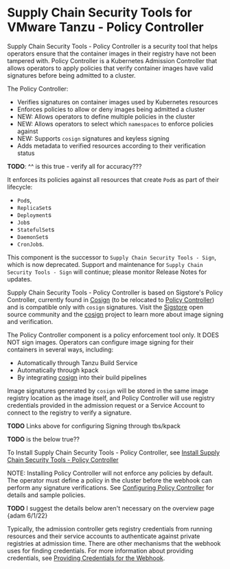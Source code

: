 # Supply Chain Security Tools for VMware Tanzu - Policy Controller

Supply Chain Security Tools - Policy Controller is a security tool that helps operators ensure that the container images in their registry have not been tampered with. Policy Controller is a Kubernetes Admission Controller that allows operators to apply policies that verify container images have valid signatures before being admitted to a cluster.

The Policy Controller:
- Verifies signatures on container images used by Kubernetes resources
- Enforces policies to allow or deny images being admitted a cluster
- NEW: Allows operators to define multiple policies in the cluster
- NEW: Allows operators to select which `namespaces` to enforce policies against
- NEW: Supports `cosign` signatures and keyless signing
- Adds metadata to verified resources according to their verification status


**TODO**: ^^ is this true - verify all for accuracy???

It enforces its policies against all resources that create `Pod`s as part of their lifecycle:

* `Pod`s,
* `ReplicaSet`s
* `Deployment`s
* `Job`s
* `StatefulSet`s
* `DaemonSet`s
* `CronJob`s.

This component is the successor to `Supply Chain Security Tools - Sign`, which is now deprecated. Support and maintenance for `Supply Chain Security Tools - Sign` will continue; please monitor Release Notes for updates. 

Supply Chain Security Tools - Policy Controller is based on Sigstore's Policy Controller, currently found in 
[Cosign](https://github.com/sigstore/cosign) (to be relocated to 
[Policy Controller](https://github.com/sigstore/policy-controller)) and is compatible only with `cosign` signatures. Visit the [Sigstore](https://www.sigstore.dev/) open source community and the [cosign](https://docs.sigstore.dev/cosign/overview) project to learn more about image signing and verification.

The Policy Controller component is a policy enforcement tool only. It DOES NOT sign images. Operators can configure image signing for their containers in several ways, including:
* Automatically through Tanzu Build Service
* Automatically through kpack
* By integrating [cosign](https://docs.sigstore.dev/cosign/overview) into their build pipelines

Image signatures generated by `cosign` will be stored in the same image registry location as the image itself, and Policy Controller will use registry credentials provided in the admission request or a Service Account to connect to the registry to verify a signature.

**TODO** Links above for configuring Signing through tbs/kpack

**TODO** is the below true??

To Install Supply Chain Security Tools - Policy Controller, see [Install Supply Chain Security Tools - Policy Controller
](install-scst-policy.md) 

NOTE: Installing Policy Controller will not enforce any policies by default. The operator must define a policy in the cluster before
the webhook can perform any signature verifications. See [Configuring Policy Controller](configuring.md) for details and sample policies.

**TODO** I suggest the details below aren't necessary on the overview page {adam 6/1/22}

Typically, the admission controller gets registry credentials from running resources and their service
accounts to authenticate against private registries at admission time.
There are other mechanisms that the webhook uses for finding credentials.
For more information about providing credentials, see
[Providing Credentials for the Webhook](configuring.md#provide-creds-for-package).
